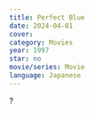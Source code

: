 ```yaml
---
title: Perfect Blue
date: 2024-04-01
cover: 
category: Movies
year: 1997
star: no
movie/series: Movie
language: Japanese
---
```

?






